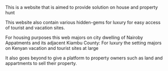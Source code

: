 This is a website that is aimed to provide solution on house and property hunt

This website also contain various hidden-gems for luxury for easy access of tourist and vacation sites.

For housing purposes this web majors on city dwelling of Nairoby Appatments and its adjacent Kiambu County:
For luxury the setting majors on Kenyan vacation and tourist sites at large

It also goes beyond to give a platform to property owners such as land and appartments to sell their property.
